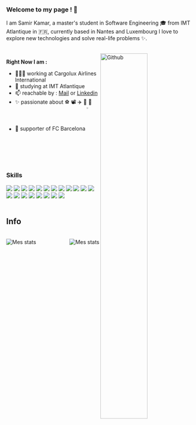 ### Welcome to my page ! 👋
I am Samir Kamar, a master's student in Software Engineering 🎓 from IMT Atlantique in 🇫🇷, currently based in Nantes and Luxembourg I love to explore new technologies and solve real-life problems ✨.

<br/> 
<img width="50%" align="right" alt="Github" src="https://raw.githubusercontent.com/onimur/.github/master/.resources/git-header.svg" />
 
**Right Now I am :**

- 👨🏽‍💻  working at Cargolux Airlines International
- 🌱  studying at IMT Atlantique
- 📫 reachable by : [Mail](mailto:k-samir@live) or [Linkedin](https://www.linkedin.com/in/samir-kamar-3519881a2/) 
- ✨ passionate about ⚽ 📽️ ✈️ 🚀 🥊
- 👏 supporter of FC Barcelona <img align="center" width="3%" src="https://icons.iconarchive.com/icons/giannis-zographos/spanish-football-club/256/FC-Barcelona-icon.png">

<br/>


### Skills
<div>
<img src="https://img.shields.io/badge/angular-%23DD0031.svg?style=for-the-badge&logo=angular&logoColor=white"/>
<img src="https://img.shields.io/badge/.NET-5C2D91?style=for-the-badge&logo=.net&logoColor=white"/>
<img src="https://img.shields.io/badge/c%23-%23239120.svg?style=for-the-badge&logo=c-sharp&logoColor=white"/>
<img src="https://img.shields.io/badge/node.js-6DA55F?style=for-the-badge&logo=node.js&logoColor=white"/>
<img src="https://img.shields.io/badge/javascript%20-%23323330.svg?&style=for-the-badge&logo=javascript&logoColor=%23F7DF1E"/>
<img src="https://img.shields.io/badge/typescript-%23007ACC.svg?style=for-the-badge&logo=typescript&logoColor=white"/>    
<img src="https://img.shields.io/badge/html5%20-%23E34F26.svg?&style=for-the-badge&logo=html5&logoColor=white"/>
<img src="https://img.shields.io/badge/css3%20-%231572B6.svg?&style=for-the-badge&logo=css3&logoColor=white"/>
<img src="https://img.shields.io/badge/java-%23ED8B00.svg?&style=for-the-badge&logo=java&logoColor=white"/>
<img src="https://img.shields.io/badge/php-%23777BB4.svg?&style=for-the-badge&logo=php&logoColor=white"/>
<img src="https://img.shields.io/badge/spring-%236DB33F.svg?style=for-the-badge&logo=spring&logoColor=white"/>    
<img src="https://img.shields.io/badge/git%20-%23F05033.svg?&style=for-the-badge&logo=git&logoColor=white"/>
<img src="https://img.shields.io/badge/github%20-%23121011.svg?&style=for-the-badge&logo=github&logoColor=white"/>
<img src="https://img.shields.io/badge/gitlab-%23181717.svg?style=for-the-badge&logo=gitlab&logoColor=white"/>     
<img src="https://img.shields.io/badge/redis-%23DD0031.svg?style=for-the-badge&logo=redis&logoColor=white"/>
<img src="https://img.shields.io/badge/mysql-%2300f.svg?style=for-the-badge&logo=mysql&logoColor=white"/>
<img src="https://img.shields.io/badge/react-%2320232a.svg?style=for-the-badge&logo=react&logoColor=%2361DAFB"/>
<img src="https://img.shields.io/badge/go-%2300ADD8.svg?style=for-the-badge&logo=go&logoColor=white"/>
<img src="https://img.shields.io/badge/Linux-FCC624?style=for-the-badge&logo=linux&logoColor=black"/>
<img src="https://img.shields.io/badge/Windows-0078D6?style=for-the-badge&logo=windows&logoColor=white"/>

</div>

<br/>

## Info

<br/>
<div>
  <img align="left" alt="Mes stats" src="https://github-readme-stats.vercel.app/api/top-langs/?username=k-samir&langs_count=5" />
  <img align="right" alt="Mes stats" src="https://github-readme-stats.vercel.app/api?username=k-samir&show_icons=true&hide_border=true" />
</div>
<br/>



